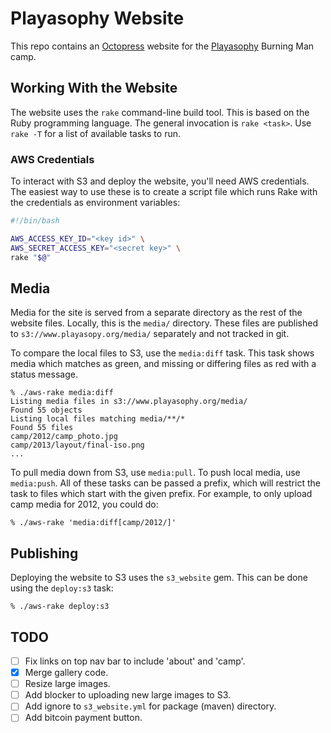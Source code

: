 Playasophy Website
==================

This repo contains an [Octopress](http://octopress.org/) website for the
[Playasophy](http://www.playasophy.org/) Burning Man camp.

## Working With the Website

The website uses the `rake` command-line build tool. This is based on the Ruby
programming language. The general invocation is `rake <task>`. Use `rake -T` for
a list of available tasks to run.

### AWS Credentials

To interact with S3 and deploy the website, you'll need AWS credentials. The
easiest way to use these is to create a script file which runs Rake with the
credentials as environment variables:

```bash
#!/bin/bash

AWS_ACCESS_KEY_ID="<key id>" \
AWS_SECRET_ACCESS_KEY="<secret key>" \
rake "$@"
```

## Media

Media for the site is served from a separate directory as the rest of the
website files. Locally, this is the `media/` directory. These files are
published to `s3://www.playasopy.org/media/` separately and not tracked in git.

To compare the local files to S3, use the `media:diff` task. This task shows
media which matches as green, and missing or differing files as red with a
status message.

```
% ./aws-rake media:diff
Listing media files in s3://www.playasophy.org/media/
Found 55 objects
Listing local files matching media/**/*
Found 55 files
camp/2012/camp_photo.jpg
camp/2013/layout/final-iso.png
...
```

To pull media down from S3, use `media:pull`. To push local media, use
`media:push`. All of these tasks can be passed a prefix, which will restrict the
task to files which start with the given prefix. For example, to only upload
camp media for 2012, you could do:

```
% ./aws-rake 'media:diff[camp/2012/]'
```

## Publishing

Deploying the website to S3 uses the `s3_website` gem. This can be done using
the `deploy:s3` task:

```
% ./aws-rake deploy:s3
```

## TODO

- [ ] Fix links on top nav bar to include 'about' and 'camp'.
- [x] Merge gallery code.
- [ ] Resize large images.
- [ ] Add blocker to uploading new large images to S3.
- [ ] Add ignore to `s3_website.yml` for package (maven) directory.
- [ ] Add bitcoin payment button.
